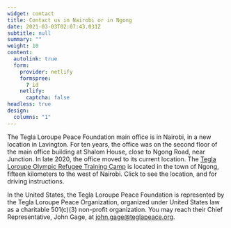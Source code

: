 ```yaml
---
widget: contact
title: Contact us in Nairobi or in Ngong
date: 2021-03-03T02:07:43.031Z
subtitle: null
summary: ""
weight: 10
content:
  autolink: true
  form:
    provider: netlify
    formspree:
      ? id
    netlify:
      captcha: false
headless: true
design:
  columns: "1"
---
```

The Tegla Loroupe Peace Foundation main office is in Nairobi, in a new location in Lavington.  For ten years, the office was on the second floor of the main office building at Shalom House, close to Ngong Road, near Junction. In late 2020, the office moved to its current location. The [Tegla Loroupe Olympic Refugee Training Camp](http://bit.ly/37Y0sc3) is located in the town of Ngong, fifteen kilometers to the west of Nairobi. Click to see the location, and for driving instructions.

In the United States, the Tegla Loroupe Peace Foundation is represented by the Tegla Loroupe Peace Organization, organized under United States law as a charitable 501(c)(3) non-profit organization. You may reach their Chief Representative, John Gage, at john.gage@teglapeace.org.